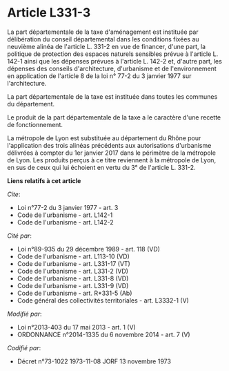 # Article L331-3

La part départementale de la taxe d'aménagement est instituée par délibération du conseil départemental dans les conditions
fixées au neuvième alinéa de l'article L. 331-2 en vue de financer, d'une part, la politique de protection des espaces
naturels sensibles prévue à l'article L. 142-1 ainsi que les dépenses prévues à l'article L. 142-2 et, d'autre part, les
dépenses des conseils d'architecture, d'urbanisme et de l'environnement en application de l'article 8 de la loi n° 77-2 du 3
janvier 1977 sur l'architecture. 

La part départementale de la taxe est instituée dans toutes les communes du département. 

Le produit de la part départementale de la taxe a le caractère d'une recette de fonctionnement.

La métropole de Lyon est substituée au département du Rhône pour l'application des trois alinéas précédents aux autorisations
d'urbanisme délivrées à compter du 1er janvier 2017 dans le périmètre de la métropole de Lyon. Les produits perçus à ce titre
reviennent à la métropole de Lyon, en sus de ceux qui lui échoient en vertu du 3° de l'article L. 331-2.

**Liens relatifs à cet article**

_Cite_:

  - Loi n°77-2 du 3 janvier 1977 - art. 3
  - Code de l'urbanisme - art. L142-1
  - Code de l'urbanisme - art. L142-2

_Cité par_:

  - Loi n°89-935 du 29 décembre 1989 - art. 118 (VD)
  - Code de l'urbanisme - art. L113-10 (VD)
  - Code de l'urbanisme - art. L331-17 (VT)
  - Code de l'urbanisme - art. L331-2 (VD)
  - Code de l'urbanisme - art. L331-8 (VD)
  - Code de l'urbanisme - art. L331-9 (VD)
  - Code de l'urbanisme - art. R*331-5 (Ab)
  - Code général des collectivités territoriales - art. L3332-1 (V)

_Modifié par_:

  - Loi n°2013-403 du 17 mai 2013 - art. 1 (V)
  - ORDONNANCE n°2014-1335 du 6 novembre 2014 - art. 7 (V)

_Codifié par_:

  - Décret n°73-1022 1973-11-08 JORF 13 novembre 1973
